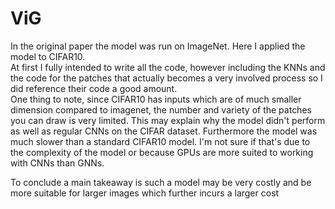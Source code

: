 # ViG
In the original paper the model was run on ImageNet.  Here I applied the model to CIFAR10.  
At first I fully intended to write all the code, however including the KNNs and the code for the patches that actually becomes a very involved process so I did reference their code a good amount.  
One thing to note, since CIFAR10 has inputs which are of much smaller dimension compared to imagenet, the number and variety of the patches you can draw is very limited.  This may explain why the model didn't perform as well as regular CNNs on the CIFAR dataset.
Furthermore the model was much slower than a standard CIFAR10 model.  I'm not sure if that's due to the complexity of the model or because GPUs are more suited to working with CNNs than GNNs.

To conclude a main takeaway is such a model may be very costly and be more suitable for larger images which further incurs a larger cost
